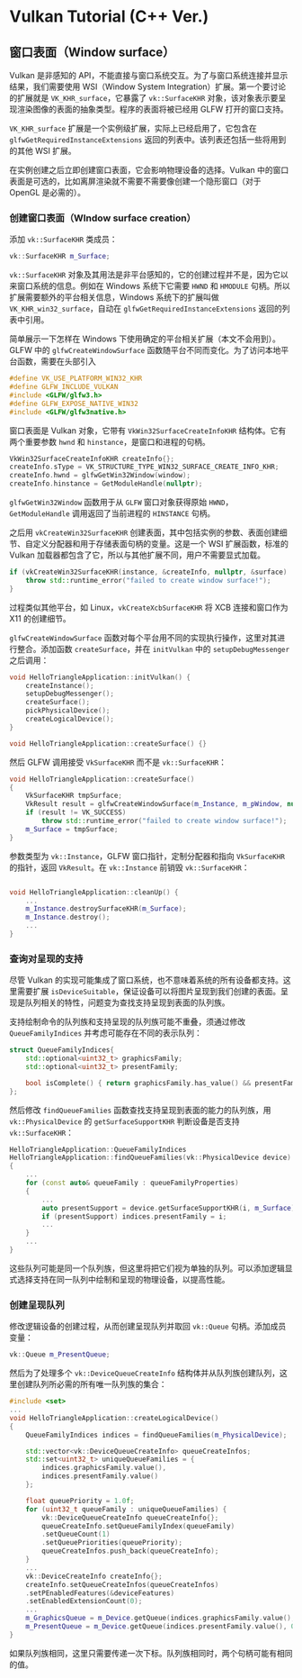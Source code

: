# Vulkan Tutorial (C++ Ver.)

## 窗口表面（Window surface）

Vulkan 是非感知的 API，不能直接与窗口系统交互。为了与窗口系统连接并显示结果，我们需要使用 WSI（Window System Integration）扩展。第一个要讨论的扩展就是 `VK_KHR_surface`，它暴露了 `vk::SurfaceKHR` 对象，该对象表示要呈现渲染图像的表面的抽象类型。程序的表面将被已经用 GLFW 打开的窗口支持。

`VK_KHR_surface` 扩展是一个实例级扩展，实际上已经启用了，它包含在 `glfwGetRequiredInstanceExtensions` 返回的列表中。该列表还包括一些将用到的其他 WSI 扩展。

在实例创建之后立即创建窗口表面，它会影响物理设备的选择。Vulkan 中的窗口表面是可选的，比如离屏渲染就不需要不需要像创建一个隐形窗口（对于 OpenGL 是必需的）。

### 创建窗口表面（WIndow surface creation）

添加 `vk::SurfaceKHR` 类成员：
```cpp
vk::SurfaceKHR m_Surface;
```
`vk::SurfaceKHR` 对象及其用法是非平台感知的，它的创建过程并不是，因为它以来窗口系统的信息。例如在 Windows 系统下它需要 `HWND` 和 `HMODULE` 句柄。所以扩展需要额外的平台相关信息，Windows 系统下的扩展叫做 `VK_KHR_win32_surface`，自动在 `glfwGetRequiredInstanceExtensions` 返回的列表中引用。

简单展示一下怎样在 Windows 下使用确定的平台相关扩展（本文不会用到）。GLFW 中的 `glfwCreateWindowSurface` 函数随平台不同而变化。为了访问本地平台函数，需要在头部引入
```cpp
#define VK_USE_PLATFORM_WIN32_KHR
#define GLFW_INCLUDE_VULKAN
#include <GLFW/glfw3.h>
#define GLFW_EXPOSE_NATIVE_WIN32
#include <GLFW/glfw3native.h>
```

窗口表面是 Vulkan 对象，它带有 `VkWin32SurfaceCreateInfoKHR` 结构体。它有两个重要参数 `hwnd` 和 `hinstance`，是窗口和进程的句柄。
```cpp
VkWin32SurfaceCreateInfoKHR createInfo{};
createInfo.sType = VK_STRUCTURE_TYPE_WIN32_SURFACE_CREATE_INFO_KHR;
createInfo.hwnd = glfwGetWin32Window(window);
createInfo.hinstance = GetModuleHandle(nullptr);
```
`glfwGetWin32Window` 函数用于从 `GLFW` 窗口对象获得原始 `HWND`，`GetModuleHandle` 调用返回了当前进程的 `HINSTANCE` 句柄。

之后用 `vkCreateWin32SurfaceKHR` 创建表面，其中包括实例的参数、表面创建细节、自定义分配器和用于存储表面句柄的变量。这是一个 WSI 扩展函数，标准的 Vulkan 加载器都包含了它，所以与其他扩展不同，用户不需要显式加载。
```cpp
if (vkCreateWin32SurfaceKHR(instance, &createInfo, nullptr, &surface) != VK_SUCCESS) {
    throw std::runtime_error("failed to create window surface!");
}
```

过程类似其他平台，如 Linux，`vkCreateXcbSurfaceKHR` 将 XCB 连接和窗口作为 X11 的创建细节。

`glfwCreateWindowSurface` 函数对每个平台用不同的实现执行操作，这里对其进行整合。添加函数 `createSurface`，并在 `initVulkan` 中的 `setupDebugMessenger` 之后调用：
```cpp
void HelloTriangleApplication::initVulkan() {
    createInstance();
    setupDebugMessenger();
    createSurface();
    pickPhysicalDevice();
    createLogicalDevice();
}

void HelloTriangleApplication::createSurface() {}
```
然后 GLFW 调用接受 `VkSurfaceKHR` 而不是 `vk::SurfaceKHR`：
```cpp
void HelloTriangleApplication::createSurface()
{
    VkSurfaceKHR tmpSurface;
    VkResult result = glfwCreateWindowSurface(m_Instance, m_pWindow, nullptr, &tmpSurface);
    if (result != VK_SUCCESS)
        throw std::runtime_error("failed to create window surface!");
    m_Surface = tmpSurface;
}
```

参数类型为 `vk::Instance`，GLFW 窗口指针，定制分配器和指向 `VkSurfaceKHR` 的指针，返回 `VkResult`。在 `vk::Instance` 前销毁 `vk::SurfaceKHR`：
```cpp

void HelloTriangleApplication::cleanUp() {
    ...
    m_Instance.destroySurfaceKHR(m_Surface);
    m_Instance.destroy();
    ...
}
```

### 查询对呈现的支持

尽管 Vulkan 的实现可能集成了窗口系统，也不意味着系统的所有设备都支持。这里需要扩展 `isDeviceSuitable`，保证设备可以将图片呈现到我们创建的表面。呈现是队列相关的特性，问题变为查找支持呈现到表面的队列族。

支持绘制命令的队列族和支持呈现的队列族可能不重叠，须通过修改 `QueueFamilyIndices` 并考虑可能存在不同的表示队列：
```cpp
struct QueueFamilyIndices{ 
    std::optional<uint32_t> graphicsFamily; 
    std::optional<uint32_t> presentFamily;

    bool isComplete() { return graphicsFamily.has_value() && presentFamily.has_value(); }    
};
```

然后修改 `findQueueFamilies` 函数查找支持呈现到表面的能力的队列族，用 `vk::PhysicalDevice` 的 `getSurfaceSupportKHR` 判断设备是否支持 `vk::SurfaceKHR`：
```cpp
HelloTriangleApplication::QueueFamilyIndices
HelloTriangleApplication::findQueueFamilies(vk::PhysicalDevice device)
{
    ...
    for (const auto& queueFamily : queueFamilyProperties)
    {
        ...
        auto presentSupport = device.getSurfaceSupportKHR(i, m_Surface);
        if (presentSupport) indices.presentFamily = i;
        ...
    }
    ...
}
```

这些队列可能是同一个队列族，但这里将把它们视为单独的队列。可以添加逻辑显式选择支持在同一队列中绘制和呈现的物理设备，以提高性能。

### 创建呈现队列

修改逻辑设备的创建过程，从而创建呈现队列并取回 `vk::Queue` 句柄。添加成员变量：
```cpp
vk::Queue m_PresentQueue;
```

然后为了处理多个 `vk::DeviceQueueCreateInfo` 结构体并从队列族创建队列，这里创建队列所必需的所有唯一队列族的集合：
```cpp
#include <set>
...
void HelloTriangleApplication::createLogicalDevice()
{
    QueueFamilyIndices indices = findQueueFamilies(m_PhysicalDevice);

    std::vector<vk::DeviceQueueCreateInfo> queueCreateInfos;
    std::set<uint32_t> uniqueQueueFamilies = {
        indices.graphicsFamily.value(),
        indices.presentFamily.value()
    };

    float queuePriority = 1.0f;
    for (uint32_t queueFamily : uniqueQueueFamilies) {
        vk::DeviceQueueCreateInfo queueCreateInfo{};
        queueCreateInfo.setQueueFamilyIndex(queueFamily)
        .setQueueCount(1)
        .setQueuePriorities(queuePriority);
        queueCreateInfos.push_back(queueCreateInfo);
    }
    ...
    vk::DeviceCreateInfo createInfo{};
    createInfo.setQueueCreateInfos(queueCreateInfos)
    .setPEnabledFeatures(&deviceFeatures)
    .setEnabledExtensionCount(0);
    ...
    m_GraphicsQueue = m_Device.getQueue(indices.graphicsFamily.value(), 0);
    m_PresentQueue = m_Device.getQueue(indices.presentFamily.value(), 0);
}
```
如果队列族相同，这里只需要传递一次下标。队列族相同时，两个句柄可能有相同的值。